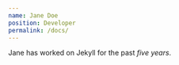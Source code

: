```yaml
---
name: Jane Doe
position: Developer
permalink: /docs/
---
```

Jane has worked on Jekyll for the past *five years*.
